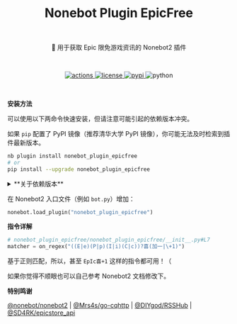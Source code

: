 <h1 align="center">Nonebot Plugin EpicFree</h1></br>


<p align="center">🤖 用于获取 Epic 限免游戏资讯的 Nonebot2 插件</p></br>


<p align="center">
  <a href="https://github.com/monsterxcn/nonebot_plugin_epicfree/actions">
    <img src="https://img.shields.io/github/workflow/status/monsterxcn/Typecho-Theme-VOID/Build?style=flat-square" alt="actions">
  </a>
  <a href="https://raw.githubusercontent.com/monsterxcn/nonebot_plugin_epicfree/master/LICENSE">
    <img src="https://img.shields.io/github/license/monsterxcn/nonebot_plugin_epicfree?style=flat-square" alt="license">
  </a>
  <a href="https://pypi.python.org/pypi/nonebot_plugin_epicfree">
    <img src="https://img.shields.io/pypi/v/nonebot_plugin_epicfree?style=flat-square" alt="pypi">
  </a>
  <img src="https://img.shields.io/badge/python-3.7.3+-blue?style=flat-square" alt="python"><br />
</p></br>


**安装方法**


可以使用以下两命令快速安装，但请注意可能引起的依赖版本冲突。

如果 `pip` 配置了 PyPI 镜像（推荐清华大学 PyPI 镜像），你可能无法及时检索到插件最新版本。


``` zsh
nb plugin install nonebot_plugin_epicfree
# or
pip install --upgrade nonebot_plugin_epicfree
```


<details><summary> **关于依赖版本** </summary></br>


以上述方式安装本插件时，可能由于版本差异引起报错，对于新手推荐在安装插件前先存留当前环境依赖版本，以便后续恢复：


```bash
# 备份当前的依赖版本
pip3 freeze > requirements.txt

# 尝试安装 nonebot_plugin_epicfree

# 安装备份的依赖版本
pip3 install -r requirements.txt
```


如果安装前未存留备份，可以在 **安装完本插件后**，使用 `pip3 install --upgrade nb-cli` 按最新版本 `nb-cli` 的依赖重新安装，实测不影响此插件使用。

建议使用 **Python 虚拟环境**。


</details>


在 Nonebot2 入口文件（例如 `bot.py`）增加：


``` python
nonebot.load_plugin("nonebot_plugin_epicfree")
```


**指令详解**


```python
# nonebot_plugin_epicfree/nonebot_plugin_epicfree/__init__.py#L7
matcher = on_regex("((E|e)(P|p)(I|i)(C|c))?喜(加一|\+1)")
```


基于正则匹配，所以，甚至 `EpIc喜+1` 这样的指令都可用！（

如果你觉得不顺眼也可以自己参考 Nonebot2 文档修改下。


**特别鸣谢**


[@nonebot/nonebot2](https://github.com/nonebot/nonebot2/) | [@Mrs4s/go-cqhttp](https://github.com/Mrs4s/go-cqhttp) | [@DIYgod/RSSHub](https://github.com/DIYgod/RSSHub) | [@SD4RK/epicstore_api](https://github.com/SD4RK/epicstore_api)